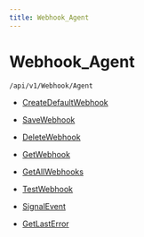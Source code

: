 ```yaml
---
title: Webhook_Agent
---
```


# Webhook_Agent

```http
/api/v1/Webhook/Agent
```




* [CreateDefaultWebhook](v1WebhookAgent_CreateDefaultWebhook.md)

* [SaveWebhook](v1WebhookAgent_SaveWebhook.md)

* [DeleteWebhook](v1WebhookAgent_DeleteWebhook.md)

* [GetWebhook](v1WebhookAgent_GetWebhook.md)

* [GetAllWebhooks](v1WebhookAgent_GetAllWebhooks.md)

* [TestWebhook](v1WebhookAgent_TestWebhook.md)

* [SignalEvent](v1WebhookAgent_SignalEvent.md)

* [GetLastError](v1WebhookAgent_GetLastError.md)